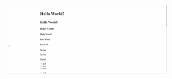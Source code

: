 ![HTML-Project](https://github.com/aveirun/HTML-Project/blob/92d4043bd430dabb3f45fb03776046a2544bd23c/HTML.gif)
